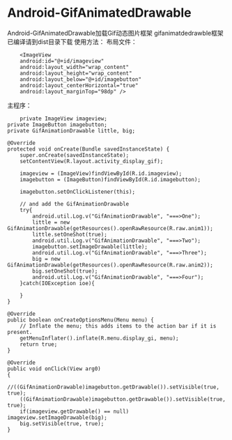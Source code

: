 # Android-GifAnimatedDrawable
Android-GifAnimatedDrawable加载Gif动态图片框架
gifanimatdedrawble框架已编译请到dist目录下载
使用方法：
布局文件：
        <ImageButton
        android:id="@+id/imagebutton"
        android:layout_width="wrap_content"
        android:layout_height="wrap_content"
        android:layout_alignParentLeft="true"
        android:layout_alignParentTop="true"
        android:layout_marginLeft="15dp"
        android:layout_marginTop="16dp" />

        <ImageView
        android:id="@+id/imageview"
        android:layout_width="wrap_content"
        android:layout_height="wrap_content"
        android:layout_below="@+id/imagebutton"
        android:layout_centerHorizontal="true"
        android:layout_marginTop="98dp" />
        



主程序：

        private ImageView imageview;
	private ImageButton imagebutton;
	private GifAnimationDrawable little, big;
	
	@Override
	protected void onCreate(Bundle savedInstanceState) {
		super.onCreate(savedInstanceState);
		setContentView(R.layout.activity_display_gif);
		
		imageview = (ImageView)findViewById(R.id.imageview);
		imagebutton = (ImageButton)findViewById(R.id.imagebutton);
		
		imagebutton.setOnClickListener(this);
		
		// and add the GifAnimationDrawable
		try{
			android.util.Log.v("GifAnimationDrawable", "===>One");
			little = new GifAnimationDrawable(getResources().openRawResource(R.raw.anim1));
			little.setOneShot(true);
			android.util.Log.v("GifAnimationDrawable", "===>Two");
			imagebutton.setImageDrawable(little);
			android.util.Log.v("GifAnimationDrawable", "===>Three");
			big = new GifAnimationDrawable(getResources().openRawResource(R.raw.anim2));
			big.setOneShot(true);
			android.util.Log.v("GifAnimationDrawable", "===>Four");
		}catch(IOException ioe){
			
		}
	}

	@Override
	public boolean onCreateOptionsMenu(Menu menu) {
		// Inflate the menu; this adds items to the action bar if it is present.
		getMenuInflater().inflate(R.menu.display_gi, menu);
		return true;
	}

	@Override
	public void onClick(View arg0)
	{
		//((GifAnimationDrawable)imagebutton.getDrawable()).setVisible(true, true);
		((GifAnimationDrawable)imagebutton.getDrawable()).setVisible(true, true);
		if(imageview.getDrawable() == null) imageview.setImageDrawable(big);
		big.setVisible(true, true);
	}
